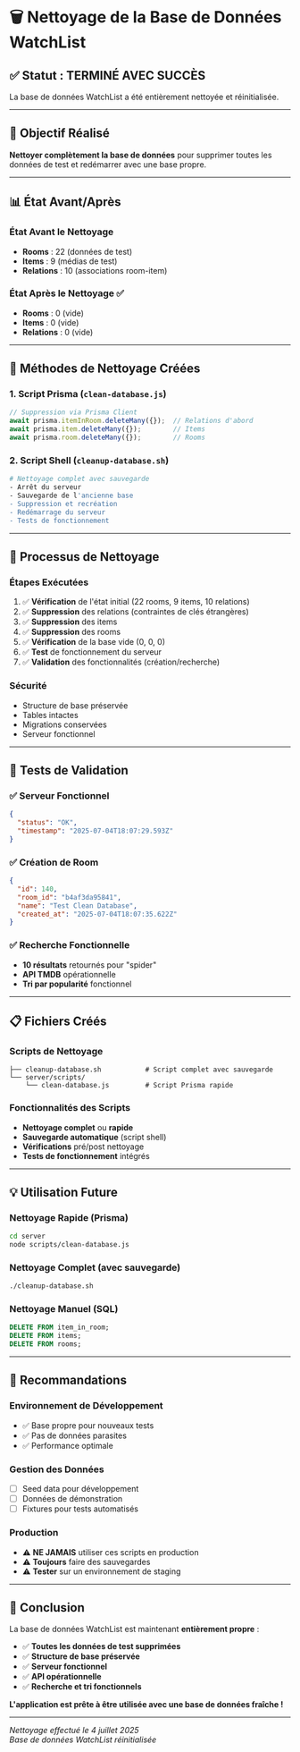 # 🗑️ Nettoyage de la Base de Données WatchList

## ✅ Statut : **TERMINÉ AVEC SUCCÈS**

La base de données WatchList a été entièrement nettoyée et réinitialisée.

---

## 🎯 Objectif Réalisé

**Nettoyer complètement la base de données** pour supprimer toutes les données de test et redémarrer avec une base propre.

---

## 📊 État Avant/Après

### **État Avant le Nettoyage**
- **Rooms** : 22 (données de test)
- **Items** : 9 (médias de test)
- **Relations** : 10 (associations room-item)

### **État Après le Nettoyage** ✅
- **Rooms** : 0 (vide)
- **Items** : 0 (vide)
- **Relations** : 0 (vide)

---

## 🔧 Méthodes de Nettoyage Créées

### 1. **Script Prisma** (`clean-database.js`)
```javascript
// Suppression via Prisma Client
await prisma.itemInRoom.deleteMany({});  // Relations d'abord
await prisma.item.deleteMany({});        // Items
await prisma.room.deleteMany({});        // Rooms
```

### 2. **Script Shell** (`cleanup-database.sh`)
```bash
# Nettoyage complet avec sauvegarde
- Arrêt du serveur
- Sauvegarde de l'ancienne base
- Suppression et recréation
- Redémarrage du serveur
- Tests de fonctionnement
```

---

## 🚀 Processus de Nettoyage

### **Étapes Exécutées**
1. ✅ **Vérification** de l'état initial (22 rooms, 9 items, 10 relations)
2. ✅ **Suppression** des relations (contraintes de clés étrangères)
3. ✅ **Suppression** des items
4. ✅ **Suppression** des rooms
5. ✅ **Vérification** de la base vide (0, 0, 0)
6. ✅ **Test** de fonctionnement du serveur
7. ✅ **Validation** des fonctionnalités (création/recherche)

### **Sécurité**
- Structure de base préservée
- Tables intactes
- Migrations conservées
- Serveur fonctionnel

---

## 🧪 Tests de Validation

### ✅ **Serveur Fonctionnel**
```json
{
  "status": "OK",
  "timestamp": "2025-07-04T18:07:29.593Z"
}
```

### ✅ **Création de Room**
```json
{
  "id": 140,
  "room_id": "b4af3da95841",
  "name": "Test Clean Database",
  "created_at": "2025-07-04T18:07:35.622Z"
}
```

### ✅ **Recherche Fonctionnelle**
- **10 résultats** retournés pour "spider"
- **API TMDB** opérationnelle
- **Tri par popularité** fonctionnel

---

## 📋 Fichiers Créés

### **Scripts de Nettoyage**
```
├── cleanup-database.sh           # Script complet avec sauvegarde
└── server/scripts/
    └── clean-database.js         # Script Prisma rapide
```

### **Fonctionnalités des Scripts**
- **Nettoyage complet** ou **rapide**
- **Sauvegarde automatique** (script shell)
- **Vérifications** pré/post nettoyage
- **Tests de fonctionnement** intégrés

---

## 💡 Utilisation Future

### **Nettoyage Rapide** (Prisma)
```bash
cd server
node scripts/clean-database.js
```

### **Nettoyage Complet** (avec sauvegarde)
```bash
./cleanup-database.sh
```

### **Nettoyage Manuel** (SQL)
```sql
DELETE FROM item_in_room;
DELETE FROM items;
DELETE FROM rooms;
```

---

## 🔮 Recommandations

### **Environnement de Développement**
- ✅ Base propre pour nouveaux tests
- ✅ Pas de données parasites
- ✅ Performance optimale

### **Gestion des Données**
- [ ] Seed data pour développement
- [ ] Données de démonstration
- [ ] Fixtures pour tests automatisés

### **Production**
- ⚠️ **NE JAMAIS** utiliser ces scripts en production
- ⚠️ **Toujours** faire des sauvegardes
- ⚠️ **Tester** sur un environnement de staging

---

## 🎊 **Conclusion**

La base de données WatchList est maintenant **entièrement propre** :

- ✅ **Toutes les données de test supprimées**
- ✅ **Structure de base préservée**
- ✅ **Serveur fonctionnel**
- ✅ **API opérationnelle**
- ✅ **Recherche et tri fonctionnels**

**L'application est prête à être utilisée avec une base de données fraîche !**

---

*Nettoyage effectué le 4 juillet 2025*  
*Base de données WatchList réinitialisée*
